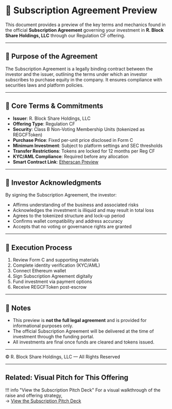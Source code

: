 # 📝 Subscription Agreement Preview

This document provides a preview of the key terms and mechanics found in the official **Subscription Agreement** governing your investment in **R. Block Share Holdings, LLC** through our Regulation CF offering.

---

## 📌 Purpose of the Agreement

The Subscription Agreement is a legally binding contract between the investor and the issuer, outlining the terms under which an investor subscribes to purchase equity in the company. It ensures compliance with securities laws and platform policies.

---

## 🔐 Core Terms & Commitments

- **Issuer**: R. Block Share Holdings, LLC  
- **Offering Type**: Regulation CF  
- **Security**: Class B Non-Voting Membership Units (tokenized as REGCFToken)  
- **Purchase Price**: Fixed per-unit price disclosed in Form C  
- **Minimum Investment**: Subject to platform settings and SEC thresholds  
- **Transfer Restrictions**: Tokens are locked for 12 months per Reg CF  
- **KYC/AML Compliance**: Required before any allocation  
- **Smart Contract Link**: [Etherscan Preview](https://sepolia.etherscan.io/address/0x769780C2BA4492Ac4B0C3C38fbD0B2CB4bb9Ba5f?utm_source=chatgpt.com#code)

---

## 🤝 Investor Acknowledgments

By signing the Subscription Agreement, the investor:

- Affirms understanding of the business and associated risks
- Acknowledges the investment is illiquid and may result in total loss
- Agrees to the tokenized structure and lock-up period
- Confirms wallet compatibility and address accuracy
- Accepts that no voting or governance rights are granted

---

## 🧾 Execution Process

1. Review Form C and supporting materials
2. Complete identity verification (KYC/AML)
3. Connect Ethereum wallet
4. Sign Subscription Agreement digitally
5. Fund investment via payment options
6. Receive REGCFToken post-escrow

---

## 📎 Notes

- This preview is **not the full legal agreement** and is provided for informational purposes only.
- The official Subscription Agreement will be delivered at the time of investment through the funding portal.
- All investments are final once funds are cleared and tokens issued.

---

© R. Block Share Holdings, LLC — All Rights Reserved

---

## Related: Visual Pitch for This Offering

!!! info "View the Subscription Pitch Deck"
    For a visual walkthrough of the raise and offering strategy,  
    → [View the Subscription Pitch Deck](../OfferingDeck/subscription-pitch.md)


